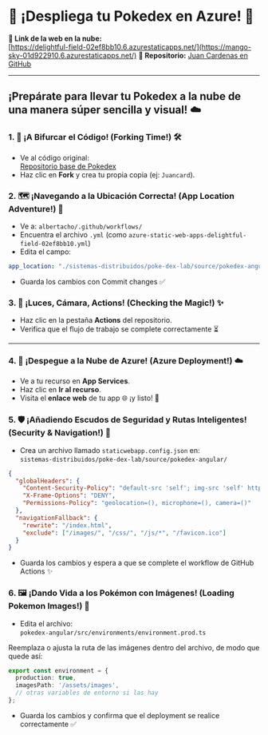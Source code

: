 # 🚀 ¡Despliega tu Pokedex en Azure! 🌟

**🔗 Link de la web en la nube:**  
[https://delightful-field-02ef8bb10.6.azurestaticapps.net/](https://mango-sky-01d922910.6.azurestaticapps.net/)
**📂 Repositorio:** [Juan Cardenas en GitHub](https://github.com/Juan382004/juanpoke)  

---

## ¡Prepárate para llevar tu Pokedex a la nube de una manera súper sencilla y visual! ☁️

### 1. 🍴 ¡A Bifurcar el Código! (Forking Time!) 🛠️

- Ve al código original:  
  [Repositorio base de Pokedex](https://github.com/rcuello/ac4dem1a/tree/master/sistemas-distribuidos/poke-dex-lab)
- Haz clic en **Fork** y crea tu propia copia (ej: `Juancard`).

### 2. 🗺️ ¡Navegando a la Ubicación Correcta! (App Location Adventure!) 🧭

- Ve a: `albertacho/.github/workflows/`
- Encuentra el archivo `.yml` (como `azure-static-web-apps-delightful-field-02ef8bb10.yml`)
- Edita el campo:

```yml
app_location: "./sistemas-distribuidos/poke-dex-lab/source/pokedex-angular"
```
- Guarda los cambios con Commit changes ✅

### 3. 🚦 ¡Luces, Cámara, Actions! (Checking the Magic!) ✨

- Haz clic en la pestaña **Actions** del repositorio.  
- Verifica que el flujo de trabajo se complete correctamente ⏳

---

### 4. 🚀 ¡Despegue a la Nube de Azure! (Azure Deployment!) ☁️

- Ve a tu recurso en **App Services**.  
- Haz clic en **Ir al recurso**.  
- Visita el **enlace web** de tu app 🌐 ¡y listo! 👀

### 5. 🛡️ ¡Añadiendo Escudos de Seguridad y Rutas Inteligentes! (Security & Navigation!) 🧭

- Crea un archivo llamado `staticwebapp.config.json` en:  
  `sistemas-distribuidos/poke-dex-lab/source/pokedex-angular/`

```json
{
  "globalHeaders": {
    "Content-Security-Policy": "default-src 'self'; img-src 'self' https://raw.githubusercontent.com https://pokeapi.co https://assets.pokemon.com; script-src 'self' 'unsafe-inline'; style-src 'self' 'unsafe-inline' https://fonts.googleapis.com; font-src 'self' https://fonts.gstatic.com; connect-src 'self' https://beta.pokeapi.co",
    "X-Frame-Options": "DENY",
    "Permissions-Policy": "geolocation=(), microphone=(), camera=()"
  },
  "navigationFallback": {
    "rewrite": "/index.html",
    "exclude": ["/images/", "/css/", "/js/*", "/favicon.ico"]
  }
}
```
- Guarda los cambios y espera a que se complete el workflow de GitHub Actions ✨

### 6. 🖼️ ¡Dando Vida a los Pokémon con Imágenes! (Loading Pokemon Images!) 🎨

- Edita el archivo:  
  `pokedex-angular/src/environments/environment.prod.ts`

Reemplaza o ajusta la ruta de las imágenes dentro del archivo, de modo que quede así:

```ts
export const environment = {
  production: true,
  imagesPath: '/assets/images',
  // otras variables de entorno si las hay
};
```
- Guarda los cambios y confirma que el deployment se realice correctamente ✅
